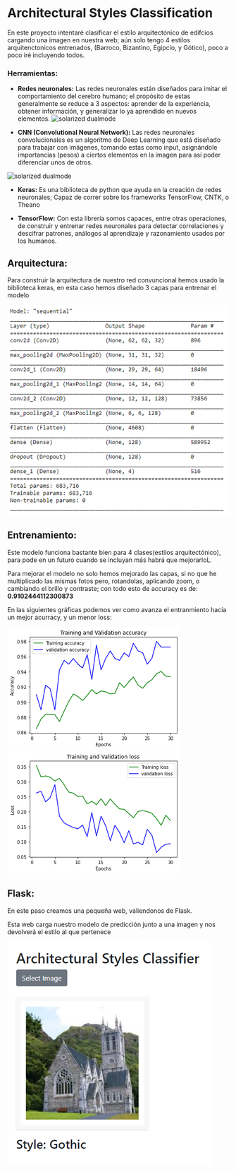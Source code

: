 # Architectural Styles Classification

En este proyecto intentaré clasificar el estilo arquitectónico de edifcios cargando una imagen en nuestra web; aún solo tengo 4 estilos arquitenctonicos entrenados, (Barroco, Bizantino, Egipcio, y Gótico), poco a poco iré incluyendo todos.

### Herramientas:

- **Redes neuronales:**
Las redes neuronales están diseñados para imitar el comportamiento del cerebro humano; el propósito de estas generalmente se reduce a 3 aspectos: aprender de la experiencia, obtener información, y generalizar lo ya aprendido en nuevos elementos.
![solarized dualmode](https://miro.medium.com/max/700/1*-eLjPY7UGSoQhSyW5qC6gw.gif)

- **CNN (Convolutional Neural Network):** Las redes neuronales convolucionales es un algoritmo de Deep Learning que está diseñado para trabajar con imágenes, tomando estas como input, asignándole importancias (pesos) a ciertos elementos en la imagen para así poder diferenciar unos de otros. 

 ![solarized dualmode](https://adeshpande3.github.io/assets/Cover.png)


- **Keras:** Es una biblioteca de python que ayuda en la creación de redes neuronales; Capaz de correr sobre los frameworks TensorFlow, CNTK, o Theano

- **TensorFlow:** Con esta librería somos capaces, entre otras operaciones, de construir y entrenar redes neuronales para detectar correlaciones y descifrar patrones, análogos al aprendizaje y razonamiento usados por los humanos.​

## Arquitectura:

Para construir la arquitectura de nuestro red convuncional hemos usado la biblioteca keras, en esta caso hemos diseñado 3 capas para entrenar el modelo

![solarized dualmode](./images/Captura.png)

## Entrenamiento:

Este modelo funciona bastante bien para 4 clases(estilos arquitectónico), para pode en un futuro cuando se incluyan más habrá que mejorarloL.

Para mejorar el modelo no solo hemos mejorado las capas, si no que he multiplicado las mismas fotos pero, rotandolas, aplicando zoom, o cambiando el brillo y contraste; con todo esto de accuracy es de: **0.9102444112300873**

En las siguientes gráficas podemos ver como avanza el entranmiento hacía un mejor acurracy, y un menor loss:

![solarized dualmode](/images/accuracy.png)
![solarized dualmode](/images/loss.png)

## Flask:

En este paso creamos una pequeña web, valiendonos de Flask.

Esta web carga nuestro modelo de predicción junto a una imagen y nos devolverá el estilo al que pertenece 

![solarized dualmode](/images/webexample.png)